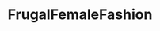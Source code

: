 ---
title: FrugalFemaleFashion
crosslinks:
- femalefashionadvice
- HailCorporate
- MakeupAddiction
- frugalmalefashion
- Indiemakeupandmore
- ModSupport
- livven
- xxfitness
---